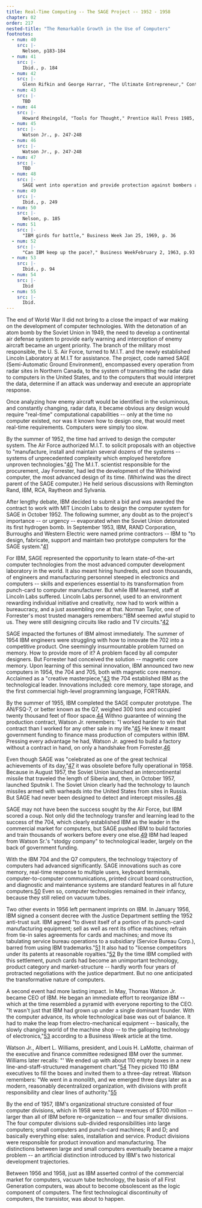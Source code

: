 ```yaml
---
title: Real-Time Computing -- The SAGE Project -- 1952 - 1958
chapter: 02
order: 217
nested-title: "The Remarkable Growth in the Use of Computers"
footnotes:
  - num: 40
    src: |-
      Nelson, p183-184
  - num: 41
    src: |-
      Ibid., p. 184
  - num: 42
    src: |-
      Glenn Rifkin and George Harrar, "The Ultimate Entrepreneur," Contemporary Books 1988, p. 22-23
  - num: 43
    src: |-
      TBD
  - num: 44
    src: |-
      Howard Rheingold, "Tools for Thought," Prentice Hall Press 1985, p. 142
  - num: 45
    src: |-
      Watson Jr., p. 247-248
  - num: 46
    src: |-
      Watson Jr., p. 247-248
  - num: 47
    src: |-
      TBD
  - num: 48
    src: |-
      SAGE went into operation and provide protection against bombers and aircraft. One outcome was a change in U.S. nuclear policy to assured mutual destruction.
  - num: 49
    src: |-
      Ibid., p. 249
  - num: 50
    src: |-
      Nelson, p. 185
  - num: 51
    src: |-
      "IBM girds for battle," Business Week Jan 25, 1969, p. 36
  - num: 52
    src: |-
      "Can IBM keep up the pace?," Business WeekFebruary 2, 1963, p.93
  - num: 53
    src: |-
      Ibid., p. 94
  - num: 54
    src: |-
      Ibid
  - num: 55
    src: |-
      Ibid.
---
```


The end of World War II did not bring to a close the impact of war making on the development of computer technologies. With the detonation of an atom bomb by the Soviet Union in 1949, the need to develop a continental air defense system to provide early warning and interception of enemy aircraft became an urgent priority. The branch of the military most responsible, the U. S. Air Force, turned to M.I.T. and the newly established Lincoln Laboratory at M.I.T for assistance. The project, code named SAGE (Semi-Automatic Ground Environment), encompassed every operation from radar sites in Northern Canada, to the system of transmitting the radar data to computers in the United States, and to the computers that would interpret the data, determine if an attack was underway and execute an appropriate response.

Once analyzing how enemy aircraft would be identified in the voluminous, and constantly changing, radar data, it became obvious any design would require "real-time" computational capabilities -- only at the time no computer existed, nor was it known how to design one, that would meet real-time requirements. Computers were simply too slow.

By the summer of 1952, the time had arrived to design the computer system. The Air Force authorized M.I.T. to solicit proposals with an objective to "manufacture, install and maintain several dozens of the systems -- systems of unprecedented complexity which employed heretofore unproven technologies."<a name="fnloc40" href="#fn40">40</a> The M.I.T. scientist responsible for the procurement, Jay Forrester, had led the development of the Whirlwind computer, the most advanced design of its time. (Whirlwind was the direct parent of the SAGE computer.) He held serious discussions with Remington Rand, IBM, RCA, Raytheon and Sylvania.

After lengthy debate, IBM decided to submit a bid and was awarded the contract to work with MIT Lincoln Labs to design the computer system for SAGE in October 1952. The following summer, any doubt as to the project's importance -- or urgency -- evaporated when the Soviet Union detonated its first hydrogen bomb. In September 1953, IBM, RAND Corporation, Burroughs and Western Electric were named prime contractors -- IBM to "to design, fabricate, support and maintain two prototype computers for the SAGE system."<a name="fnloc41" href="#fn41">41</a> 

For IBM, SAGE represented the opportunity to learn state-of-the-art computer technologies from the most advanced computer development laboratory in the world. It also meant hiring hundreds, and soon thousands, of engineers and manufacturing personnel steeped in electronics and computers -- skills and experiences essential to its transformation from punch-card to computer manufacturer. But while IBM learned, staff at Lincoln Labs suffered. Lincoln Labs personnel, used to an environment rewarding individual initiative and creativity, now had to work within a bureaucracy, and a just assembling one at that. Norman Taylor, one of Forrester's most trusted managers remembers:"IBM seemed awful stupid to us. They were still designing circuits like radio and TV circuits."<a name="fnloc42" href="#fn42">42</a> 

SAGE impacted the fortunes of IBM almost immediately. The summer of 1954 IBM engineers were struggling with how to innovate the 702 into a competitive product. One seemingly insurmountable problem turned on memory. How to provide more of it? A problem faced by all computer designers. But Forrester had conceived the solution -- magnetic core memory. Upon learning of this seminal innovation, IBM announced two new computers in 1954, the 704 and 705, both with magnetic core memory. Acclaimed as a "creative masterpiece,"<a name="fnloc43" href="#fn43">43</a> the 704 established IBM as the technological leader. Innovations included: core memory, tape storage, and the first commercial high-level programming language, FORTRAN.

By the summer of 1955, IBM completed the SAGE computer prototype. The AN/FSQ-7, or better known as the Q7, weighed 300 tons and occupied twenty thousand feet of floor space.<a name="fnloc44" href="#fn44">44</a> Withno guarantee of winning the production contract, Watson Jr. remembers: "I worked harder to win that contract than I worked for any other sale in my life."<a name="fnloc45" href="#fn45">45</a> He knew it meant government funding to finance mass production of computers within IBM. Pressing every advantage he had, Watson Jr. agreed to build a factory without a contract in hand, on only a handshake from Forrester.<a name="fnloc46" href="#fn46">46</a> 

Even though SAGE was "celebrated as one of the great technical achievements of its day,"<a name="fnloc47" href="#fn47">47</a> it was obsolete before fully operational in 1958. Because in August 1957, the Soviet Union launched an intercontinental missile that traveled the length of Siberia and, then, in October 1957, launched Sputnik I. The Soviet Union clearly had the technology to launch missiles armed with warheads into the United States from sites in Russia. But SAGE had never been designed to detect and intercept missiles.<a name="fnloc48" href="#fn48">48</a> 

SAGE may not have been the success sought by the Air Force, but IBM scored a coup. Not only did the technology transfer and learning lead to the success of the 704, which clearly established IBM as the leader in the commercial market for computers, but SAGE pushed IBM to build factories and train thousands of workers before every one else.<a name="fnloc49" href="#fn49">49</a> IBM had leaped from Watson Sr.'s "stodgy company" to technological leader, largely on the back of government funding.

With the IBM 704 and the Q7 computers, the technology trajectory of computers had advanced significantly. SAGE innovations such as core memory, real-time response to multiple users, keyboard terminals, computer-to-computer communications, printed circuit board construction, and diagnostic and maintenance systems are standard features in all future computers.<a name="fnloc50" href="#fn50">50</a> Even so, computer technologies remained in their infancy, because they still relied on vacuum tubes.

Two other events in 1956 left permanent imprints on IBM. In January 1956, IBM signed a consent decree with the Justice Department settling the 1952 anti-trust suit. IBM agreed "to divest itself of a portion of its punch-card manufacturing equipment; sell as well as rent its office machines; refrain from tie-in sales agreements for cards and machines; and move its tabulating service bureau operations to a subsidiary (Service Bureau Corp.), barred from using IBM trademarks."<a name="fnloc51" href="#fn51">51</a> It also had to "license competitors under its patents at reasonable royalties."<a name="fnloc52" href="#fn52">52</a> By the time IBM complied with this settlement, punch cards had become an unimportant technology, product category and market-structure -- hardly worth four years of protracted negotiations with the justice department. But no one anticipated the transformative nature of computers.

A second event had more lasting impact. In May, Thomas Watson Jr. became CEO of IBM. He began an immediate effort to reorganize IBM -- which at the time resembled a pyramid with everyone reporting to the CEO. "It wasn't just that IBM had grown up under a single dominant founder. With the computer advance, its whole technological base was out of balance. It had to make the leap from electro-mechanical equipment -- basically, the slowly changing world of the machine shop -- to the galloping technology of electronics,"<a name="fnloc53" href="#fn53">53</a> according to a Business Week article at the time.

Watson Jr., Albert L. Williams, president, and Louis H. LaMotte, chairman of the executive and finance committee redesigned IBM over the summer. Williams later recalls: "' We ended up with about 110 empty boxes in a new line-and-staff-structured management chart."<a name="fnloc54" href="#fn54">54</a> They picked 110 IBM executives to fill the boxes and invited them to a three-day retreat. Watson remembers: "We went in a monolith, and we emerged three days later as a modern, reasonably decentralized organization, with divisions with profit responsibility and clear lines of authority."<a name="fnloc55" href="#fn55">55</a> 

By the end of 1957, IBM's organizational structure consisted of four computer divisions, which in 1958 were to have revenues of $700 million -- larger than all of IBM before re-organization -- and four smaller divisions. The four computer divisions sub-divided responsibilities into large computers; small computers and punch-card machines; R and D; and basically everything else: sales, installation and service. Product divisions were responsible for product innovation and manufacturing. The distinctions between large and small computers eventually became a major problem -- an artificial distinction introduced by IBM's two historical development trajectories.

Between 1956 and 1958, just as IBM asserted control of the commercial market for computers, vacuum tube technology, the basis of all First Generation computers, was about to become obsolescent as the logic component of computers. The first technological discontinuity of computers, the transistor, was about to happen.
